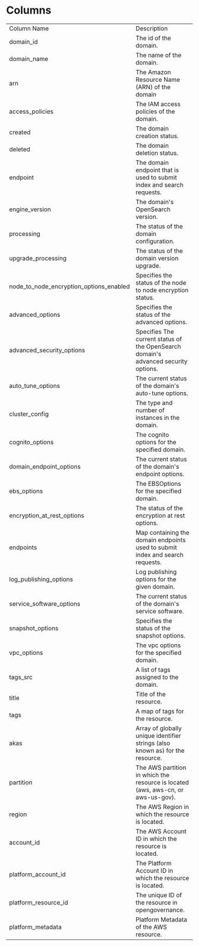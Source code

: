 # Columns  

<table>
	<tr><td>Column Name</td><td>Description</td></tr>
	<tr><td>domain_id</td><td>The id of the domain.</td></tr>
	<tr><td>domain_name</td><td>The name of the domain.</td></tr>
	<tr><td>arn</td><td>The Amazon Resource Name (ARN) of the domain</td></tr>
	<tr><td>access_policies</td><td>The IAM access policies of the domain.</td></tr>
	<tr><td>created</td><td>The domain creation status.</td></tr>
	<tr><td>deleted</td><td>The domain deletion status.</td></tr>
	<tr><td>endpoint</td><td>The domain endpoint that is used to submit index and search requests.</td></tr>
	<tr><td>engine_version</td><td>The domain&#39;s OpenSearch version.</td></tr>
	<tr><td>processing</td><td>The status of the domain configuration.</td></tr>
	<tr><td>upgrade_processing</td><td>The status of the domain version upgrade.</td></tr>
	<tr><td>node_to_node_encryption_options_enabled</td><td>Specifies the status of the node to node encryption status.</td></tr>
	<tr><td>advanced_options</td><td>Specifies the status of the advanced options.</td></tr>
	<tr><td>advanced_security_options</td><td>Specifies The current status of the OpenSearch domain&#39;s advanced security options.</td></tr>
	<tr><td>auto_tune_options</td><td>The current status of the domain&#39;s auto-tune options.</td></tr>
	<tr><td>cluster_config</td><td>The type and number of instances in the domain.</td></tr>
	<tr><td>cognito_options</td><td>The cognito options for the specified domain.</td></tr>
	<tr><td>domain_endpoint_options</td><td>The current status of the domain&#39;s endpoint options.</td></tr>
	<tr><td>ebs_options</td><td>The EBSOptions for the specified domain.</td></tr>
	<tr><td>encryption_at_rest_options</td><td>The status of the encryption at rest options.</td></tr>
	<tr><td>endpoints</td><td>Map containing the domain endpoints used to submit index and search requests.</td></tr>
	<tr><td>log_publishing_options</td><td>Log publishing options for the given domain.</td></tr>
	<tr><td>service_software_options</td><td>The current status of the domain&#39;s service software.</td></tr>
	<tr><td>snapshot_options</td><td>Specifies the status of the snapshot options.</td></tr>
	<tr><td>vpc_options</td><td>The vpc options for the specified domain.</td></tr>
	<tr><td>tags_src</td><td>A list of tags assigned to the domain.</td></tr>
	<tr><td>title</td><td>Title of the resource.</td></tr>
	<tr><td>tags</td><td>A map of tags for the resource.</td></tr>
	<tr><td>akas</td><td>Array of globally unique identifier strings (also known as) for the resource.</td></tr>
	<tr><td>partition</td><td>The AWS partition in which the resource is located (aws, aws-cn, or aws-us-gov).</td></tr>
	<tr><td>region</td><td>The AWS Region in which the resource is located.</td></tr>
	<tr><td>account_id</td><td>The AWS Account ID in which the resource is located.</td></tr>
	<tr><td>platform_account_id</td><td>The Platform Account ID in which the resource is located.</td></tr>
	<tr><td>platform_resource_id</td><td>The unique ID of the resource in opengovernance.</td></tr>
	<tr><td>platform_metadata</td><td>Platform Metadata of the AWS resource.</td></tr>
</table>